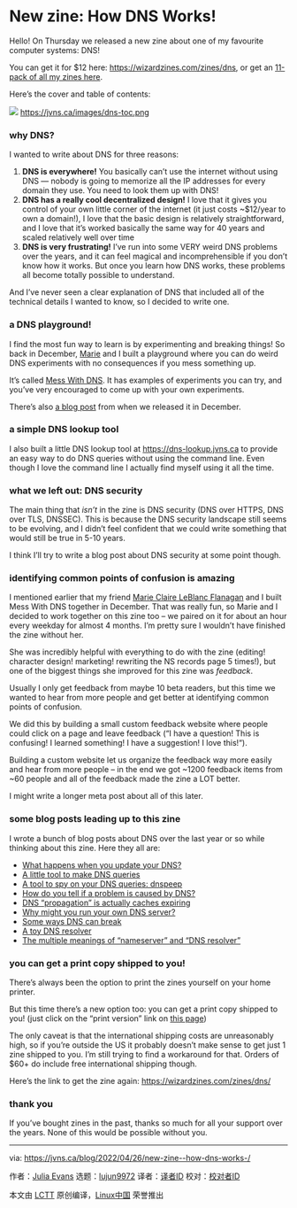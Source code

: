 [#]: subject: "New zine: How DNS Works!"
[#]: via: "https://jvns.ca/blog/2022/04/26/new-zine--how-dns-works-/"
[#]: author: "Julia Evans https://jvns.ca/"
[#]: collector: "lujun9972"
[#]: translator: " "
[#]: reviewer: " "
[#]: publisher: " "
[#]: url: " "

New zine: How DNS Works!
======

Hello! On Thursday we released a new zine about one of my favourite computer systems: DNS!

You can get it for $12 here: <https://wizardzines.com/zines/dns>, or get an [11-pack of all my zines here][1].

Here’s the cover and table of contents:

[![][2]][3] <https://jvns.ca/images/dns-toc.png>

### why DNS?

I wanted to write about DNS for three reasons:

  1. **DNS is everywhere!** You basically can’t use the internet without using DNS — nobody is going to memorize all the IP addresses for every domain they use. You need to look them up with DNS!
  2. **DNS has a really cool decentralized design!** I love that it gives you control of your own little corner of the internet (it just costs ~$12/year to own a domain!), I love that the basic design is relatively straightforward, and I love that it’s worked basically the same way for 40 years and scaled relatively well over time
  3. **DNS is very frustrating!** I’ve run into some VERY weird DNS problems over the years, and it can feel magical and incomprehensible if you don’t know how it works. But once you learn how DNS works, these problems all become totally possible to understand.



And I’ve never seen a clear explanation of DNS that included all of the technical details I wanted to know, so I decided to write one.

### a DNS playground!

I find the most fun way to learn is by experimenting and breaking things! So back in December, [Marie][4] and I built a playground where you can do weird DNS experiments with no consequences if you mess something up.

It’s called [Mess With DNS][5]. It has examples of experiments you can try, and you’ve very encouraged to come up with your own experiments.

There’s also [a blog post][6] from when we released it in December.

### a simple DNS lookup tool

I also built a little DNS lookup tool at <https://dns-lookup.jvns.ca> to provide an easy way to do DNS queries without using the command line. Even though I love the command line I actually find myself using it all the time.

### what we left out: DNS security

The main thing that _isn’t_ in the zine is DNS security (DNS over HTTPS, DNS over TLS, DNSSEC). This is because the DNS security landscape still seems to be evolving, and I didn’t feel confident that we could write something that would still be true in 5-10 years.

I think I’ll try to write a blog post about DNS security at some point though.

### identifying common points of confusion is amazing

I mentioned earlier that my friend [Marie Claire LeBlanc Flanagan][4] and I built Mess With DNS together in December. That was really fun, so Marie and I decided to work together on this zine too – we paired on it for about an hour every weekday for almost 4 months. I’m pretty sure I wouldn’t have finished the zine without her.

She was incredibly helpful with everything to do with the zine (editing! character design! marketing! rewriting the NS records page 5 times!), but one of the biggest things she improved for this zine was _feedback_.

Usually I only get feedback from maybe 10 beta readers, but this time we wanted to hear from more people and get better at identifying common points of confusion.

We did this by building a small custom feedback website where people could click on a page and leave feedback (“I have a question! This is confusing! I learned something! I have a suggestion! I love this!“).

Building a custom website let us organize the feedback way more easily and hear from more people – in the end we got ~1200 feedback items from ~60 people and all of the feedback made the zine a LOT better.

I might write a longer meta post about all of this later.

### some blog posts leading up to this zine

I wrote a bunch of blog posts about DNS over the last year or so while thinking about this zine. Here they all are:

  * [What happens when you update your DNS?][7]
  * [A little tool to make DNS queries][8]
  * [A tool to spy on your DNS queries: dnspeep][9]
  * [How do you tell if a problem is caused by DNS?][10]
  * [DNS “propagation” is actually caches expiring][11]
  * [Why might you run your own DNS server?][12]
  * [Some ways DNS can break][13]
  * [A toy DNS resolver][14]
  * [The multiple meanings of “nameserver” and “DNS resolver”][15]



### you can get a print copy shipped to you!

There’s always been the option to print the zines yourself on your home printer.

But this time there’s a new option too: you can get a print copy shipped to you! (just click on the “print version” link on [this page][16])

The only caveat is that the international shipping costs are unreasonably high, so if you’re outside the US it probably doesn’t make sense to get just 1 zine shipped to you. I’m still trying to find a workaround for that. Orders of $60+ do include free international shipping though.

Here’s the link to get the zine again: <https://wizardzines.com/zines/dns/>

### thank you

If you’ve bought zines in the past, thanks so much for all your support over the years. None of this would be possible without you.

--------------------------------------------------------------------------------

via: https://jvns.ca/blog/2022/04/26/new-zine--how-dns-works-/

作者：[Julia Evans][a]
选题：[lujun9972][b]
译者：[译者ID](https://github.com/译者ID)
校对：[校对者ID](https://github.com/校对者ID)

本文由 [LCTT](https://github.com/LCTT/TranslateProject) 原创编译，[Linux中国](https://linux.cn/) 荣誉推出

[a]: https://jvns.ca/
[b]: https://github.com/lujun9972
[1]: https://wizardzines.com/zines/all-the-zines/
[2]: https://jvns.ca/images/dns-cover.png
[3]: https://wizardzines.com/zines/dns
[4]: https://marieflanagan.com/
[5]: https://messwithdns.net
[6]: https://jvns.ca/blog/2021/12/15/mess-with-dns/
[7]: https://jvns.ca/blog/how-updating-dns-works/
[8]: https://jvns.ca/blog/2021/02/24/a-little-tool-to-make-dns-queries/
[9]: https://jvns.ca/blog/2021/03/31/dnspeep-tool/
[10]: https://jvns.ca/blog/2021/11/04/how-do-you-tell-if-a-problem-is-caused-by-dns/
[11]: https://jvns.ca/blog/2021/12/06/dns-doesn-t-propagate/
[12]: https://jvns.ca/blog/2022/01/05/why-might-you-run-your-own-dns-server-/
[13]: https://jvns.ca/blog/2022/01/15/some-ways-dns-can-break/
[14]: https://jvns.ca/blog/2022/02/01/a-dns-resolver-in-80-lines-of-go/
[15]: https://jvns.ca/blog/2022/02/14/some-dns-terminology/
[16]: https://wizardzines.com/zines/dns/
